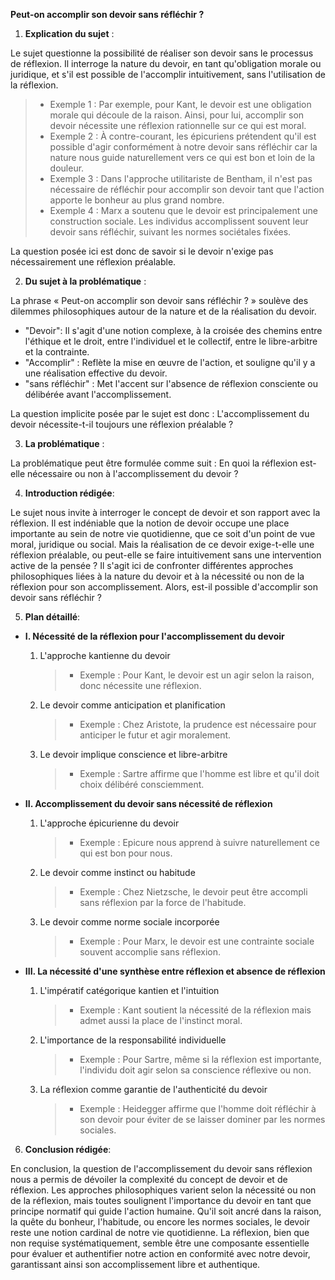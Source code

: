 **Peut-on accomplir son devoir sans réfléchir ?**

1. **Explication du sujet** :

Le sujet questionne la possibilité de réaliser son devoir sans le processus de réflexion. Il interroge la nature du devoir, en tant qu'obligation morale ou juridique, et s'il est possible de l'accomplir intuitivement, sans l'utilisation de la réflexion.

> - Exemple 1 : Par exemple, pour Kant, le devoir est une obligation morale qui découle de la raison. Ainsi, pour lui, accomplir son devoir nécessite une réflexion rationnelle sur ce qui est moral.
> - Exemple 2 : À contre-courant, les épicuriens prétendent qu'il est possible d'agir conformément à notre devoir sans réfléchir car la nature nous guide naturellement vers ce qui est bon et loin de la douleur.
> - Exemple 3 : Dans l'approche utilitariste de Bentham, il n'est pas nécessaire de réfléchir pour accomplir son devoir tant que l'action apporte le bonheur au plus grand nombre.
> - Exemple 4 : Marx a soutenu que le devoir est principalement une construction sociale. Les individus accomplissent souvent leur devoir sans réfléchir, suivant les normes sociétales fixées.

La question posée ici est donc de savoir si le devoir n'exige pas nécessairement une réflexion préalable.

2. **Du sujet à la problématique** :

La phrase « Peut-on accomplir son devoir sans réfléchir ? » soulève des dilemmes philosophiques autour de la nature et de la réalisation du devoir.

- "Devoir": Il s'agit d'une notion complexe, à la croisée des chemins entre l'éthique et le droit, entre l'individuel et le collectif, entre le libre-arbitre et la contrainte.
- "Accomplir" : Reflète la mise en œuvre de l'action, et souligne qu'il y a une réalisation effective du devoir.
- "sans réfléchir" : Met l'accent sur l'absence de réflexion consciente ou délibérée avant l'accomplissement.

La question implicite posée par le sujet est donc : L'accomplissement du devoir nécessite-t-il toujours une réflexion préalable ? 

3. **La problématique** :

La problématique peut être formulée comme suit : En quoi la réflexion est-elle nécessaire ou non à l'accomplissement du devoir ?

4. **Introduction rédigée**: 

Le sujet nous invite à interroger le concept de devoir et son rapport avec la réflexion. Il est indéniable que la notion de devoir occupe une place importante au sein de notre vie quotidienne, que ce soit d'un point de vue moral, juridique ou social. Mais la réalisation de ce devoir exige-t-elle une réflexion préalable, ou peut-elle se faire intuitivement sans une intervention active de la pensée ? Il s'agit ici de confronter différentes approches philosophiques liées à la nature du devoir et à la nécessité ou non de la réflexion pour son accomplissement. Alors, est-il possible d'accomplir son devoir sans réfléchir ? 

5. **Plan détaillé**:

* **I. Nécessité de la réflexion pour l'accomplissement du devoir**

    1. L'approche kantienne du devoir
          > - Exemple : Pour Kant, le devoir est un agir selon la raison, donc nécessite une réflexion.
    
    2.  Le devoir comme anticipation et planification
          > - Exemple : Chez Aristote, la prudence est nécessaire pour anticiper le futur et agir moralement.
    
    3.  Le devoir implique conscience et libre-arbitre
         > - Exemple : Sartre affirme que l'homme est libre et qu'il doit choix délibéré consciemment.

* **II. Accomplissement du devoir sans nécessité de réflexion**

    1. L'approche épicurienne du devoir
          > - Exemple : Epicure nous apprend à suivre naturellement ce qui est bon pour nous.
   
    2.  Le devoir comme instinct ou habitude
         > - Exemple : Chez Nietzsche, le devoir peut être accompli sans réflexion par la force de l'habitude.

    3.  Le devoir comme norme sociale incorporée
          > - Exemple : Pour Marx, le devoir est une contrainte sociale souvent accomplie sans réflexion.

* **III. La nécessité d'une synthèse entre réflexion et absence de réflexion**

    1. L'impératif catégorique kantien et l'intuition
          > - Exemple : Kant soutient la nécessité de la réflexion mais admet aussi la place de l'instinct moral.
   
    2.  L'importance de la responsabilité individuelle
          > - Exemple : Pour Sartre, même si la réflexion est importante, l'individu doit agir selon sa conscience réflexive ou non.
 
    3.  La réflexion comme garantie de l'authenticité du devoir
          > - Exemple : Heidegger affirme que l'homme doit réfléchir à son devoir pour éviter de se laisser dominer par les normes sociales.

6. **Conclusion rédigée**: 

En conclusion, la question de l'accomplissement du devoir sans réflexion nous a permis de dévoiler la complexité du concept de devoir et de réflexion. Les approches philosophiques varient selon la nécessité ou non de la réflexion, mais toutes soulignent l'importance du devoir en tant que principe normatif qui guide l'action humaine. Qu'il soit ancré dans la raison, la quête du bonheur, l'habitude, ou encore les normes sociales, le devoir reste une notion cardinal de notre vie quotidienne. La réflexion, bien que non requise systématiquement, semble être une composante essentielle pour évaluer et authentifier notre action en conformité avec notre devoir, garantissant ainsi son accomplissement libre et authentique.
